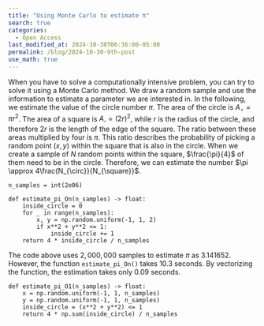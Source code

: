 ```yaml
---
title: "Using Monte Carlo to estimate π"
search: true
categories: 
  - Open Access
last_modified_at: 2024-10-30T06:36:00-05:00
permalink: /blog/2024-10-30-9th-post
use_math: true
---
```


When you have to solve a computationally intensive problem, you can try to solve it using a Monte Carlo method. We draw a random sample and use the information to estimate a parameter we are interested in. In the following, we estimate the value of the circle number $\pi$. The area of the circle is $A_{\circ} = \pi r^2$. The area of a square is $A_{\square} = (2r)^2$, while $r$ is the radius of the circle, and therefore $2r$ is the length of the edge of the square. The ratio between these areas multiplied by four is $\pi$. This ratio describes the probability of picking a random point $(x,y)$ within the square that is also in the circle. When we create a sample of $N$ random points within the square, $\frac{\pi}{4}$ of them need to be in the circle. Therefore, we can estimate the number $\pi \approx 4\frac{N_{\circ}}{N_{\square}}$.


````
n_samples = int(2e06)

def estimate_pi_On(n_samples) -> float:
    inside_circle = 0
    for _ in range(n_samples):
        x, y = np.random.uniform(-1, 1, 2)
        if x**2 + y**2 <= 1:
            inside_circle += 1
    return 4 * inside_circle / n_samples

````
The code above uses $2,000,000$ samples to estimate $\pi$ as $3.141652$. However, the function `estimate_pi_On()` takes $10.3$ seconds. By vectorizing the function, the estimation takes only $0.09$ seconds.

````
def estimate_pi_O1(n_samples) -> float:
    x = np.random.uniform(-1, 1, n_samples)
    y = np.random.uniform(-1, 1, n_samples)
    inside_circle = (x**2 + y**2) <= 1
    return 4 * np.sum(inside_circle) / n_samples
````
